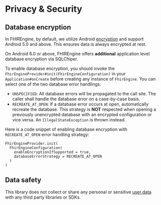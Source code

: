 # Privacy & Security

## Database encryption

In FHIREngine, by default, we utilize Android [encryption](https://source.android.com/security/encryption) and support Android 5.0 and above. This ensures data is always encrypted at rest.

On Android 6.0 or above, FHIREngine offers **additional** application level database encryption via SQLChiper.

To enable database encryption, you should invoke the `FhirEngineProvider#init(FhirEngineConfiguration)` in your `Application#onCreate` before creating any instance of `FhirEngine`. You can select one of the two database error handlings:

* `UNSPECIFIED`: All database errors will be propagated to the call site. The caller shall handle the database error on a case-by-case basis.
* `RECREATE_AT_OPEN`: If a database error occurs at open, automatically recreate the database. This strategy is **NOT** respected when opening a previously unencrypted database with an encrypted configuration or vice versa. An `IllegalStateException` is thrown instead.

Here is a code snippet of enabling database encryption with `RECREATE_AT_OPEN` error handling strategy:

```
FhirEngineProvider.init(
  FhirEngineConfiguration(
    enableEncryptionIfSupported = true,
    databaseErrorStrategy = RECREATE_AT_OPEN
  )
)
```

## Data safety

This library does not collect or share any personal or sensitive [user data](https://developer.android.com/guide/topics/data/collect-share) with any third party libraries or SDKs.
